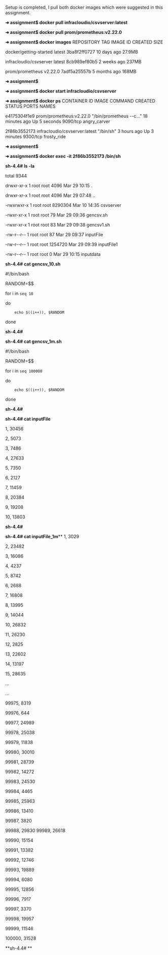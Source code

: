 Setup is completed, I pull both docker images which were suggested in this assignment.

**➜  assignment$ docker pull infracloudio/csvserver:latest**

**➜  assignment$ docker pull prom/prometheus:v2.22.0**

**➜  assignment$ docker images**
REPOSITORY               TAG       IMAGE ID       CREATED        SIZE

docker/getting-started   latest    3ba8f2ff0727   10 days ago    27.9MB

infracloudio/csvserver   latest    8cb989ef80b5   2 weeks ago    237MB

prom/prometheus          v2.22.0   7adf5a25557b   5 months ago   168MB

**➜  assignment$**  

**➜  assignment$ docker start infracloudio/csvserver**

**➜  assignment$ docker ps**
CONTAINER ID   IMAGE                           COMMAND                  CREATED          STATUS         PORTS      NAMES

e4175304f1e9   prom/prometheus:v2.22.0         "/bin/prometheus --c…"   18 minutes ago   Up 5 seconds   9090/tcp   angry_carver

2f86b3552173   infracloudio/csvserver:latest   "/bin/sh"                3 hours ago      Up 3 minutes   9300/tcp   frosty_ride

**➜  assignment$**

**➜  assignment$ docker exec -it 2f86b3552173 /bin/sh**

**sh-4.4# ls -la**

total 9344

drwxr-xr-x 1 root root    4096 Mar 29 10:15 .

drwxr-xr-x 1 root root    4096 Mar 29 07:48 ..

-rwxrwxr-x 1 root root 8290304 Mar 10 14:35 csvserver

-rwxr-xr-x 1 root root      79 Mar 29 09:36 gencsv.sh

-rwxr-xr-x 1 root root      83 Mar 29 09:38 gencsv1.sh

-rw-r--r-- 1 root root      87 Mar 29 09:37 inputFile

-rw-r--r-- 1 root root 1254720 Mar 29 09:39 inputFile1

-rw-r--r-- 1 root root       0 Mar 29 10:15 inputdata

**sh-4.4# cat gencsv_10.sh**

#!/bin/bash

RANDOM=$$

for i in `seq 10`

do

        echo $((i++)), $RANDOM

done

**sh-4.4#**

**sh-4.4# cat gencsv_1m.sh**

#!/bin/bash

RANDOM=$$

for i in `seq 100000`

do

        echo $((i++)), $RANDOM

done

**sh-4.4#** 


**sh-4.4# cat inputFile**

1, 30456

2, 5073

3, 7486

4, 27633

5, 7350

6, 2127

7, 11459

8, 20384

9, 19208

10, 13803

**sh-4.4#**  


**sh-4.4# cat inputFile_1m****
1, 3029

2, 23482

3, 16086

4, 4237

5, 8742

6, 2688

7, 16808

8, 13995

9, 14044

10, 26832

11, 26230

12, 2825

13, 22602

14, 13197

15, 28635

...

...

99975, 8319

99976, 644

99977, 24989

99978, 25038

99979, 11838

99980, 30010

99981, 28739

99982, 14272

99983, 24530

99984, 4465

99985, 25963

99986, 13410

99987, 3820

99988, 29830
99989, 26618

99990, 15154

99991, 13382

99992, 12746

99993, 19889

99994, 6080

99995, 12856

99996, 7917

99997, 3370

99998, 19957

99999, 11546

100000, 31528

**sh-4.4# **


